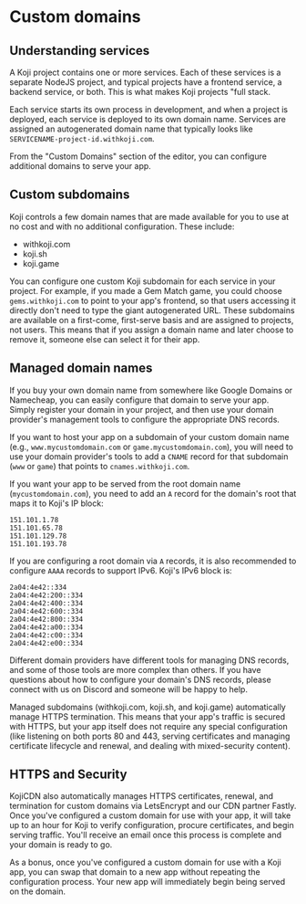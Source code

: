 # Custom domains

## Understanding services

A Koji project contains one or more services. Each of these services is a
separate NodeJS project, and typical projects have a frontend service, a 
backend service, or both. This is what makes Koji projects "full stack.

Each service starts its own process in development, and when a project is 
deployed, each service is deployed to its own domain name. Services are 
assigned an autogenerated domain name that typically looks like 
`SERVICENAME-project-id.withkoji.com`.

From the "Custom Domains" section of the editor, you can configure additional 
domains to serve your app.

## Custom subdomains

Koji controls a few domain names that are made available for you to use at no 
cost and with no additional configuration. These include:
- withkoji.com
- koji.sh
- koji.game

You can configure one custom Koji subdomain for each service in your project. 
For example, if you made a Gem Match game, you could choose `gems.withkoji.com` 
to point to your app's frontend, so that users accessing it directly don't need 
to type the giant autogenerated URL. These subdomains are available on a 
first-come, first-serve basis and are assigned to projects, not users. This 
means that if you assign a domain name and later choose to remove it, someone 
else can select it for their app.

## Managed domain names

If you buy your own domain name from somewhere like Google Domains or 
Namecheap, you can easily configure that domain to serve your app. Simply 
register your domain in your project, and then use your domain provider's 
management tools to configure the appropriate DNS records.

If you want to host your app on a subdomain of your custom domain name 
(e.g., `www.mycustomdomain.com` or `game.mycustomdomain.com`), you will need to 
use your domain provider's tools to add a `CNAME` record for that subdomain 
(`www` or `game`) that points to `cnames.withkoji.com`.

If you want your app to be served from the root domain name 
(`mycustomdomain.com`), you need to add an `A` record for the domain's root 
that maps it to Koji's IP block:
```
151.101.1.78
151.101.65.78
151.101.129.78
151.101.193.78
```

If you are configuring a root domain via `A` records, it is also recommended to 
configure `AAAA` records to support IPv6. Koji's IPv6 block is:
```
2a04:4e42::334
2a04:4e42:200::334
2a04:4e42:400::334
2a04:4e42:600::334
2a04:4e42:800::334
2a04:4e42:a00::334
2a04:4e42:c00::334
2a04:4e42:e00::334
```

Different domain providers have different tools for managing DNS records, and 
some of those tools are more complex than others. If you have questions about 
how to configure your domain's DNS records, please connect with us on Discord 
and someone will be happy to help.

Managed subdomains (withkoji.com, koji.sh, and koji.game) automatically manage 
HTTPS termination. This means that your app's traffic is secured with HTTPS, 
but your app itself does not require any special configuration (like listening 
on both ports 80 and 443, serving certificates and managing certificate 
lifecycle and renewal, and dealing with mixed-security content).

## HTTPS and Security

KojiCDN also automatically manages HTTPS certificates, renewal, and termination 
for custom domains via LetsEncrypt and our CDN partner Fastly. Once you've 
configured a custom domain for use with your app, it will take up to an hour 
for Koji to verify configuration, procure certificates, and begin serving 
traffic. You'll receive an email once this process is complete and your domain 
is ready to go.

As a bonus, once you've configured a custom domain for use with a Koji app, you 
can swap that domain to a new app without repeating the configuration process. 
Your new app will immediately begin being served on the domain.
